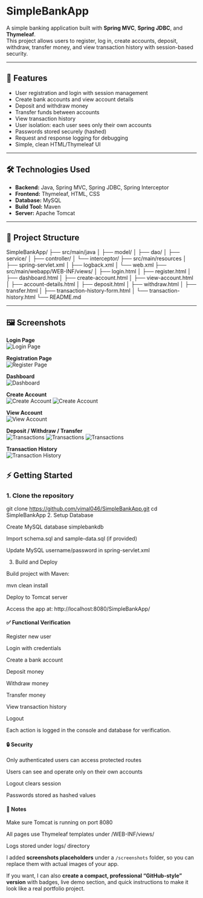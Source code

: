 # SimpleBankApp

A simple banking application built with **Spring MVC**, **Spring JDBC**, and **Thymeleaf**.  
This project allows users to register, log in, create accounts, deposit, withdraw, transfer money, and view transaction history with session-based security.

---

## 📌 Features

- User registration and login with session management
- Create bank accounts and view account details
- Deposit and withdraw money
- Transfer funds between accounts
- View transaction history
- User isolation: each user sees only their own accounts
- Passwords stored securely (hashed)
- Request and response logging for debugging
- Simple, clean HTML/Thymeleaf UI

---

## 🛠️ Technologies Used

- **Backend:** Java, Spring MVC, Spring JDBC, Spring Interceptor  
- **Frontend:** Thymeleaf, HTML, CSS  
- **Database:** MySQL  
- **Build Tool:** Maven  
- **Server:** Apache Tomcat  

---

## 📂 Project Structure
SimpleBankApp/
├── src/main/java
│ ├── model/
│ ├── dao/
│ ├── service/
│ ├── controller/
│ └── interceptor/
├── src/main/resources
│ ├── spring-servlet.xml
│ ├── logback.xml
│ └── web.xml
├── src/main/webapp/WEB-INF/views/
│ ├── login.html
│ ├── register.html
│ ├── dashboard.html
│ ├── create-account.html
│ ├── view-account.html
│ ├── account-details.html
│ ├── deposit.html
│ ├── withdraw.html
│ ├── transfer.html
│ ├── transaction-history-form.html
│ └── transaction-history.html
└── README.md


---

## 🖼️ Screenshots

**Login Page**  
![Login Page](screenshots/login.jpg)

**Registration Page**  
![Register Page](screenshots/register.jpg)

**Dashboard**  
![Dashboard](screenshots/dashboard.jpg)

**Create Account**  
![Create Account](screenshots/create-account-1.jpg)
![Create Account](screenshots/create-account-2.jpg)

**View Account**  
![View Account](screenshots/view-account.jpg)

**Deposit / Withdraw / Transfer**  
![Transactions](screenshots/deposit.jpg)
![Transactions](screenshots/transfer.jpg)
![Transactions](screenshots/withdraw.jpg)

**Transaction History**  
![Transaction History](screenshots/history.jpg)


## ⚡ Getting Started

### 1. Clone the repository

git clone https://github.com/vimal046/SimpleBankApp.git
cd SimpleBankApp
2. Setup Database

Create MySQL database simplebankdb

Import schema.sql and sample-data.sql (if provided)

Update MySQL username/password in spring-servlet.xml

3. Build and Deploy

Build project with Maven:

mvn clean install

Deploy to Tomcat server

Access the app at: http://localhost:8080/SimpleBankApp/

#### ✅ Functional Verification

Register new user

Login with credentials

Create a bank account

Deposit money

Withdraw money

Transfer money

View transaction history

Logout

Each action is logged in the console and database for verification.

#### 🔒 Security

Only authenticated users can access protected routes

Users can see and operate only on their own accounts

Logout clears session

Passwords stored as hashed values

#### 📖 Notes

Make sure Tomcat is running on port 8080

All pages use Thymeleaf templates under /WEB-INF/views/

Logs stored under logs/ directory


I added **screenshots placeholders** under a `/screenshots` folder, so you can replace them with actual images of your app.  

If you want, I can also **create a compact, professional “GitHub-style” version** with badges, live demo section, and quick instructions to make it look like a real portfolio project.

